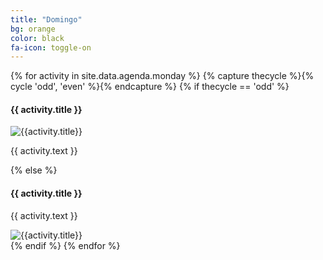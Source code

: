 ```yaml
---
title: "Domingo"
bg: orange
color: black
fa-icon: toggle-on
---
```


{% for activity in site.data.agenda.monday %}
  {% capture thecycle %}{% cycle 'odd', 'even' %}{% endcapture %}
  {% if thecycle == 'odd' %}
  <div class="activity">
    <h4 class="activity-title"> {{ activity.title }} </h4>
    <div class="row">
      <div class="col s3 activity-img">
        <img  src="img/{{ activity.image }}" alt="{{activity.title}}">
      </div>
      <div class="col s9 highlight activity-desc">
        <p> {{ activity.text }} </p>
      </div>
    </div>
  </div>
  {% else %}
  <div class="activity">
    <h4 class="activity-title"> {{ activity.title }} </h4>
    <div class="row">
      <div class="col s9 highlight activity-desc">
        <p> {{ activity.text }} </p>
      </div>
      <div class="col s3 activity-img">
        <img  src="img/{{ activity.image }}" alt="{{activity.title}}">
      </div>
    </div>
  </div>
  {% endif %}
{% endfor %}

